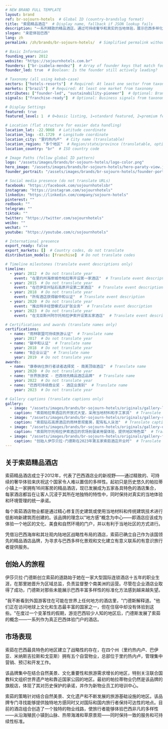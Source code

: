 ```yaml
---
# NEW BRAND FULL TEMPLATE
layout: brand
ref: br-sojourn-hotels  # Global ID (country-brandslug format)
title: "索茹精品酒店"  # Display name, fallback if JSON lookup fails
description: "一系列精致的精品酒店，通过可持续奢华和真实的当地体验，展示巴西多样化的景观。"
slogan: "亲密体验巴西"
lang: zh
permalink: /zh/brands/br-sojourn-hotels/  # Simplified permalink without country code

# Basic Information
founding_year: 2012
website: "https://sojournhotels.com.br"
founders: ["br-isabela-mendez"]  # Array of founder keys that match founder_names.json entries
founder_led: true  # Boolean: Is the founder still actively leading?

# Taxonomy (all using kebab-case)
sectors: ["hotels-resorts"]  # Required: At least one sector from taxonomy
markets: ["brazil"]  # Required: At least one market from taxonomy
attributes: ["founder-led", "sustainability-pioneer"]  # Optional: Brand attributes from taxonomy
signals: ["franchise-ready"]  # Optional: Business signals from taxonomy

# Display Settings
featured: true
featured_level: 1  # 0=basic listing, 1=standard featured, 2=premium featured

# Location (flat structure for easier data handling)
location_lat: -22.9068  # Latitude coordinate
location_lng: -43.1729  # Longitude coordinate
location_city: "里约热内卢"  # City name (translatable)
location_region: "多个地区"  # Region/state/province (translatable, optional)
location_country: "br"  # ISO country code

# Image Paths (follow global ID pattern)
logo: "/assets/images/brands/br-sojourn-hotels/logo-color.png"
hero_image: "/assets/images/brands/br-sojourn-hotels/hero-paraty-view.jpg"
founder_portrait: "/assets/images/brands/br-sojourn-hotels/founder-portrait.jpg"

# Social media presence (do not translate URLs)
facebook: "https://facebook.com/sojournhotelsbr"
instagram: "https://instagram.com/sojournhotels"
linkedin: "https://linkedin.com/company/sojourn-hotels"
pinterest: ""
redbook: ""
telegram: ""
tiktok: ""
twitter: "https://twitter.com/sojournhotels"
weibo: ""
wechat: ""
youtube: "https://youtube.com/c/sojournhotels"

# International presence
export_ready: false
export_markets: []  # Country codes, do not translate
distribution_models: [franchise]  # Do not translate codes

# Timeline milestones (translate event descriptions only)
timeline:
  - year: 2012  # Do not translate year
    event: "在里约州海岸城市帕拉蒂开设第一家酒店"  # Translate event description
  - year: 2015  # Do not translate year
    event: "在巴伊亚州钻石高原开设第二家酒店"  # Translate event description
  - year: 2018  # Do not translate year
    event: "所有酒店获得碳中和认证"  # Translate event description
  - year: 2020  # Do not translate year
    event: "推出特许经营模式以扩张业务"  # Translate event description
  - year: 2023  # Do not translate year
    event: "在戈亚斯州阿尔托帕拉伊索开设第五家酒店"  # Translate event description

# Certifications and awards (translate names only)
certifications:
  - name: "雨林联盟可持续旅游认证"  # Translate name
    year: 2017  # Do not translate year
  - name: "碳中和认证"  # Translate name
    year: 2018  # Do not translate year
  - name: "B企业认证"  # Translate name
    year: 2019  # Do not translate year
awards:
  - name: "康泰纳仕旅行者读者选择奖 - 南美顶级酒店"  # Translate name
    year: 2020  # Do not translate year
  - name: "世界旅游奖 - 巴西领先精品酒店品牌"  # Translate name
    year: 2022  # Do not translate year
  - name: "巴西可持续商业奖 - 酒店业类别"  # Translate name
    year: 2023  # Do not translate year

# Gallery captions (translate captions only)
gallery:
  - image: "/assets/images/brands/br-sojourn-hotels/originals/gallery-lobby.jpg"  # Do not translate path
    caption: "索茹帕拉蒂酒店的开放式大堂，采用当地材料和手工家具"  # Translate caption
  - image: "/assets/images/brands/br-sojourn-hotels/originals/gallery-suite.jpg"  # Do not translate path
    caption: "索茹钻石高原酒店的雨林景观套房，配有私人泳池"  # Translate caption
  - image: "/assets/images/brands/br-sojourn-hotels/originals/gallery-dining.jpg"  # Do not translate path
    caption: "索茹阿尔托帕拉伊索酒店的农场到餐桌用餐体验，提供地区特色菜"  # Translate caption
  - image: "/assets/images/brands/br-sojourn-hotels/originals/gallery-founder.jpg"  # Do not translate path
    caption: "创始人伊莎贝拉·门德斯在2023年第五家索茹酒店开业时"  # Translate caption
---
```


## 关于索茹精品酒店

索茹精品酒店成立于2012年，代表了巴西酒店业的新视野——通过精致的、可持续的奢华体验来庆祝这个国家令人难以置信的多样性。起初只是历史悠久的帕拉蒂小镇上一家拥有16间客房的精品酒店，现已发展成为五家各具特色的酒店集合，每家酒店都旨在让客人沉浸于其所在地独特的特性中，同时保持对真实的当地体验和环境管理的统一承诺。

每个索茹酒店物业都是通过精心修复历史建筑或使用当地材料和传统建筑技术进行低影响新建筑而创建的。该品牌的理念以"地方感"概念为中心——即酒店应该成为体验一个地区的文化、美食和自然环境的门户，并以有利于当地社区的方式进行。

凭借沿巴西海岸和其壮观内陆地区战略性布局的酒店，索茹已确立自己作为该国领先的精品酒店品牌，为寻求与巴西多样化景观和文化建立有意义联系的有意识旅行者提供服务。

## 创始人的旅程

伊莎贝拉·门德斯创立索茹的道路始于她在一家大型国际连锁酒店十五年的职业生涯，在那里她晋升为区域总监，负责监督整个南美洲的运营。尽管在企业酒店业取得了成功，门德斯对那些未能展示巴西丰富多样性的标准化方法感到越来越失望。

"我不断看到外国游客住在可能在世界上任何地方的酒店里，"门德斯解释道。"他们正在访问地球上文化和生态最丰富的国家之一，但在住宿中却没有体验到这些。"在度过一个变革性的假期，游览巴西较少人知的地区后，门德斯发展了索茹的概念——一系列作为真正巴西体验门户的酒店。

## 市场表现

索茹在巴西最具特色的地区建立了战略性的存在，在四个州（里约热内卢、巴伊亚、米纳斯吉拉斯和戈亚斯）拥有五个自营物业，总部位于里约热内卢，管理集中营销、预订和开发工作。

该品牌集中在结合自然美景、文化重要性和旅游需求增长的地区，特别关注联合国教科文组织世界遗产地和靠近国家公园的地区。最初的帕拉蒂物业仍然是该品牌的旗舰店，体现了其对历史保护的承诺，并作为新物业员工的培训中心。

索茹的策略针对结合自然美景、文化遗产和不断发展的旅游基础设施的地区。该品牌专门寻找能够提供独特地方感同时又对国际和国内旅行者保持可达性的地点。目前的酒店组合创造了一个独特的物业线路，使旅行者能够体验巴西非凡的多样性——从沿海殖民小镇到山脉、热带海滩和草原景观——同时保持一致的服务和可持续性标准。
